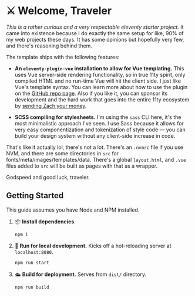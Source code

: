 # ⚔️ Welcome, Traveler

_This is a rather curious and a very respectable eleventy starter project._ It came into existence because I do exactly the same setup for like, 90% of my web projects these days. It has some opinions but hopefully very few, and there's reasoning behind them.

The template ships with the following features:

- **An `eleventy-plugin-vue` installation to allow for Vue templating.** This uses Vue server-side rendering functionality, so in true 11ty spirit, only compiled HTML and no run-time Vue will hit the client side. I just like Vue's template syntax. You can learn more about how to use the plugin on the [GitHub repo page](https://github.com/11ty/eleventy-plugin-vue/). Also if you like it, you can sponsor its development and the hard work that goes into the entire 11ty ecosystem by [sending Zach your money](https://github.com/sponsors/zachleat).

- **SCSS compiling for stylesheets.** I'm using the `sass` CLI here, it's the most minimalistic approach I've seen. I use Sass because it allows for very easy componentization and tokenization of style code — you can build your design system without any client-side increase in code.

That's like it actually lol, there's not a lot. There's an `.nvmrc` file if you use NVM, and there are some directories in `src` for fonts/meta/images/templates/data. There's a global `layout.html`, and `.vue` files added to `src` will be built as pages with that as a wrapper.

Godspeed and good luck, traveler.

## Getting Started

This guide assumes you have Node and NPM installed.

1. 📦 **Install dependencies**.

   ```sh
   npm i
   ```

2. 🚧 **Run for local development.** Kicks off a hot-reloading server at `localhost:8080`.

   ```sh
   npm run start
   ```

3. 🛳 **Build for deployment.** Serves from `dist/` directory.

   ```sh
   npm run build
   ```

